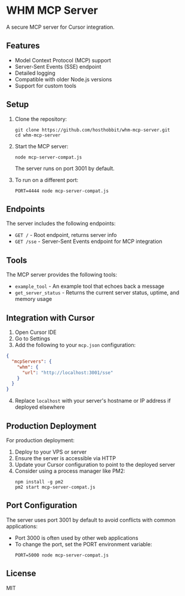 # WHM MCP Server

A secure MCP server for Cursor integration.

## Features

- Model Context Protocol (MCP) support
- Server-Sent Events (SSE) endpoint
- Detailed logging
- Compatible with older Node.js versions
- Support for custom tools

## Setup

1. Clone the repository:
   ```
   git clone https://github.com/hosthobbit/whm-mcp-server.git
   cd whm-mcp-server
   ```

2. Start the MCP server:
   ```
   node mcp-server-compat.js
   ```
   
   The server runs on port 3001 by default.

3. To run on a different port:
   ```
   PORT=4444 node mcp-server-compat.js
   ```

## Endpoints

The server includes the following endpoints:

- `GET /` - Root endpoint, returns server info
- `GET /sse` - Server-Sent Events endpoint for MCP integration

## Tools

The MCP server provides the following tools:

- `example_tool` - An example tool that echoes back a message
- `get_server_status` - Returns the current server status, uptime, and memory usage

## Integration with Cursor

1. Open Cursor IDE
2. Go to Settings
3. Add the following to your `mcp.json` configuration:

```json
{
  "mcpServers": {
    "whm": {
      "url": "http://localhost:3001/sse"
    }
  }
}
```

4. Replace `localhost` with your server's hostname or IP address if deployed elsewhere

## Production Deployment

For production deployment:

1. Deploy to your VPS or server
2. Ensure the server is accessible via HTTP
3. Update your Cursor configuration to point to the deployed server
4. Consider using a process manager like PM2:
   ```
   npm install -g pm2
   pm2 start mcp-server-compat.js
   ```

## Port Configuration

The server uses port 3001 by default to avoid conflicts with common applications:
- Port 3000 is often used by other web applications
- To change the port, set the PORT environment variable:
  ```
  PORT=5000 node mcp-server-compat.js
  ```

## License

MIT